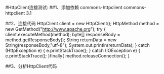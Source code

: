 #HttpClient连接测试:
##1、添加依赖
    <dependency>
           <groupId>commons-httpclient</groupId>
           <artifactId>commons-httpclient</artifactId>
           <version>3.1</version>
     </dependency>

##2、连接代码
HttpClient client = new HttpClient();
        HttpMethod method = new GetMethod("http://www.apache.org");
        try {
            client.executeMethod(method);
            byte[] responseBody = method.getResponseBody();
            String returnData = new String(responseBody,"utf-8");
            System.out.println(returnData);
        } catch (HttpException e) {
            e.printStackTrace();
        } catch (IOException e) {
            e.printStackTrace();
        }finally{
            method.releaseConnection();
        }

##3、分析HttpClient代码